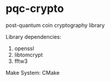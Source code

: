# pqc-crypto
post-quantum coin cryptography library 

Library dependencies: 
1. openssl 
2. libtomcrypt 
3. fftw3 

Make System: CMake
